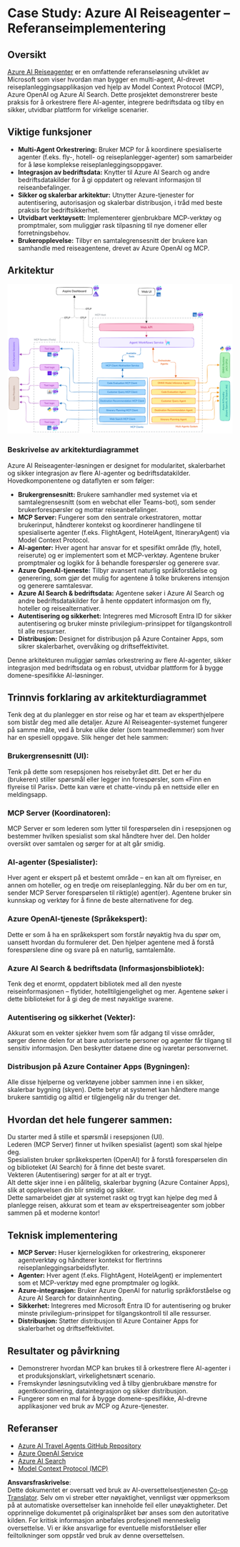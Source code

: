 <!--
CO_OP_TRANSLATOR_METADATA:
{
  "original_hash": "4d3415b9d2bf58bc69be07f945a69e07",
  "translation_date": "2025-05-20T23:40:14+00:00",
  "source_file": "09-CaseStudy/README.md",
  "language_code": "no"
}
-->
# Case Study: Azure AI Reiseagenter – Referanseimplementering

## Oversikt

[Azure AI Reiseagenter](https://github.com/Azure-Samples/azure-ai-travel-agents) er en omfattende referanseløsning utviklet av Microsoft som viser hvordan man bygger en multi-agent, AI-drevet reiseplanleggingsapplikasjon ved hjelp av Model Context Protocol (MCP), Azure OpenAI og Azure AI Search. Dette prosjektet demonstrerer beste praksis for å orkestrere flere AI-agenter, integrere bedriftsdata og tilby en sikker, utvidbar plattform for virkelige scenarier.

## Viktige funksjoner
- **Multi-Agent Orkestrering:** Bruker MCP for å koordinere spesialiserte agenter (f.eks. fly-, hotell- og reiseplanlegger-agenter) som samarbeider for å løse komplekse reiseplanleggingsoppgaver.
- **Integrasjon av bedriftsdata:** Knytter til Azure AI Search og andre bedriftsdatakilder for å gi oppdatert og relevant informasjon til reiseanbefalinger.
- **Sikker og skalerbar arkitektur:** Utnytter Azure-tjenester for autentisering, autorisasjon og skalerbar distribusjon, i tråd med beste praksis for bedriftsikkerhet.
- **Utvidbart verktøysett:** Implementerer gjenbrukbare MCP-verktøy og promptmaler, som muliggjør rask tilpasning til nye domener eller forretningsbehov.
- **Brukeropplevelse:** Tilbyr en samtalegrensesnitt der brukere kan samhandle med reiseagentene, drevet av Azure OpenAI og MCP.

## Arkitektur
![Architecture](https://raw.githubusercontent.com/Azure-Samples/azure-ai-travel-agents/main/docs/ai-travel-agents-architecture-diagram.png)

### Beskrivelse av arkitekturdiagrammet

Azure AI Reiseagenter-løsningen er designet for modularitet, skalerbarhet og sikker integrasjon av flere AI-agenter og bedriftsdatakilder. Hovedkomponentene og dataflyten er som følger:

- **Brukergrensesnitt:** Brukere samhandler med systemet via et samtalegrensesnitt (som en webchat eller Teams-bot), som sender brukerforespørsler og mottar reiseanbefalinger.
- **MCP Server:** Fungerer som den sentrale orkestratoren, mottar brukerinput, håndterer kontekst og koordinerer handlingene til spesialiserte agenter (f.eks. FlightAgent, HotelAgent, ItineraryAgent) via Model Context Protocol.
- **AI-agenter:** Hver agent har ansvar for et spesifikt område (fly, hotell, reiserute) og er implementert som et MCP-verktøy. Agentene bruker promptmaler og logikk for å behandle forespørsler og generere svar.
- **Azure OpenAI-tjeneste:** Tilbyr avansert naturlig språkforståelse og generering, som gjør det mulig for agentene å tolke brukerens intensjon og generere samtalesvar.
- **Azure AI Search & bedriftsdata:** Agentene søker i Azure AI Search og andre bedriftsdatakilder for å hente oppdatert informasjon om fly, hoteller og reisealternativer.
- **Autentisering og sikkerhet:** Integreres med Microsoft Entra ID for sikker autentisering og bruker minste privilegium-prinsippet for tilgangskontroll til alle ressurser.
- **Distribusjon:** Designet for distribusjon på Azure Container Apps, som sikrer skalerbarhet, overvåking og driftseffektivitet.

Denne arkitekturen muliggjør sømløs orkestrering av flere AI-agenter, sikker integrasjon med bedriftsdata og en robust, utvidbar plattform for å bygge domene-spesifikke AI-løsninger.

## Trinnvis forklaring av arkitekturdiagrammet
Tenk deg at du planlegger en stor reise og har et team av eksperthjelpere som bistår deg med alle detaljer. Azure AI Reiseagenter-systemet fungerer på samme måte, ved å bruke ulike deler (som teammedlemmer) som hver har en spesiell oppgave. Slik henger det hele sammen:

### Brukergrensesnitt (UI):
Tenk på dette som resepsjonen hos reisebyrået ditt. Det er her du (brukeren) stiller spørsmål eller legger inn forespørsler, som «Finn en flyreise til Paris». Dette kan være et chatte-vindu på en nettside eller en meldingsapp.

### MCP Server (Koordinatoren):
MCP Server er som lederen som lytter til forespørselen din i resepsjonen og bestemmer hvilken spesialist som skal håndtere hver del. Den holder oversikt over samtalen og sørger for at alt går smidig.

### AI-agenter (Spesialister):
Hver agent er ekspert på et bestemt område – en kan alt om flyreiser, en annen om hoteller, og en tredje om reiseplanlegging. Når du ber om en tur, sender MCP Server forespørselen til riktig(e) agent(er). Agentene bruker sin kunnskap og verktøy for å finne de beste alternativene for deg.

### Azure OpenAI-tjeneste (Språkekspert):
Dette er som å ha en språkekspert som forstår nøyaktig hva du spør om, uansett hvordan du formulerer det. Den hjelper agentene med å forstå forespørslene dine og svare på en naturlig, samtalemåte.

### Azure AI Search & bedriftsdata (Informasjonsbibliotek):
Tenk deg et enormt, oppdatert bibliotek med all den nyeste reiseinformasjonen – flytider, hotelltilgjengelighet og mer. Agentene søker i dette biblioteket for å gi deg de mest nøyaktige svarene.

### Autentisering og sikkerhet (Vekter):
Akkurat som en vekter sjekker hvem som får adgang til visse områder, sørger denne delen for at bare autoriserte personer og agenter får tilgang til sensitiv informasjon. Den beskytter dataene dine og ivaretar personvernet.

### Distribusjon på Azure Container Apps (Bygningen):
Alle disse hjelperne og verktøyene jobber sammen inne i en sikker, skalerbar bygning (skyen). Dette betyr at systemet kan håndtere mange brukere samtidig og alltid er tilgjengelig når du trenger det.

## Hvordan det hele fungerer sammen:

Du starter med å stille et spørsmål i resepsjonen (UI).  
Lederen (MCP Server) finner ut hvilken spesialist (agent) som skal hjelpe deg.  
Spesialisten bruker språkeksperten (OpenAI) for å forstå forespørselen din og biblioteket (AI Search) for å finne det beste svaret.  
Vekteren (Autentisering) sørger for at alt er trygt.  
Alt dette skjer inne i en pålitelig, skalerbar bygning (Azure Container Apps), slik at opplevelsen din blir smidig og sikker.  
Dette samarbeidet gjør at systemet raskt og trygt kan hjelpe deg med å planlegge reisen, akkurat som et team av ekspertreiseagenter som jobber sammen på et moderne kontor!

## Teknisk implementering
- **MCP Server:** Huser kjernelogikken for orkestrering, eksponerer agentverktøy og håndterer kontekst for flertrinns reiseplanleggingsarbeidsflyter.
- **Agenter:** Hver agent (f.eks. FlightAgent, HotelAgent) er implementert som et MCP-verktøy med egne promptmaler og logikk.
- **Azure-integrasjon:** Bruker Azure OpenAI for naturlig språkforståelse og Azure AI Search for datainnhenting.
- **Sikkerhet:** Integreres med Microsoft Entra ID for autentisering og bruker minste privilegium-prinsippet for tilgangskontroll til alle ressurser.
- **Distribusjon:** Støtter distribusjon til Azure Container Apps for skalerbarhet og driftseffektivitet.

## Resultater og påvirkning
- Demonstrerer hvordan MCP kan brukes til å orkestrere flere AI-agenter i et produksjonsklart, virkelighetsnært scenario.
- Fremskynder løsningsutvikling ved å tilby gjenbrukbare mønstre for agentkoordinering, dataintegrasjon og sikker distribusjon.
- Fungerer som en mal for å bygge domene-spesifikke, AI-drevne applikasjoner ved bruk av MCP og Azure-tjenester.

## Referanser
- [Azure AI Travel Agents GitHub Repository](https://github.com/Azure-Samples/azure-ai-travel-agents)
- [Azure OpenAI Service](https://azure.microsoft.com/en-us/products/ai-services/openai-service/)
- [Azure AI Search](https://azure.microsoft.com/en-us/products/ai-services/ai-search/)
- [Model Context Protocol (MCP)](https://modelcontextprotocol.io/)

**Ansvarsfraskrivelse**:  
Dette dokumentet er oversatt ved bruk av AI-oversettelsestjenesten [Co-op Translator](https://github.com/Azure/co-op-translator). Selv om vi streber etter nøyaktighet, vennligst vær oppmerksom på at automatiske oversettelser kan inneholde feil eller unøyaktigheter. Det opprinnelige dokumentet på originalspråket bør anses som den autoritative kilden. For kritisk informasjon anbefales profesjonell menneskelig oversettelse. Vi er ikke ansvarlige for eventuelle misforståelser eller feiltolkninger som oppstår ved bruk av denne oversettelsen.